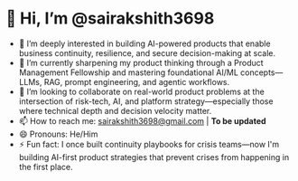 # 👋 Hi, I’m @sairakshith3698

- 👀 I’m deeply interested in building AI-powered products that enable business continuity, resilience, and secure decision-making at scale.
- 🌱 I’m currently sharpening my product thinking through a Product Management Fellowship and mastering foundational AI/ML concepts—LLMs, RAG, prompt engineering, and agentic workflows.
- 💞️ I’m looking to collaborate on real-world product problems at the intersection of risk-tech, AI, and platform strategy—especially those where technical depth and decision velocity matter.
- 📫 How to reach me: [sairakshith3698@gmail.com](mailto:sairakshith3698@gmail.com) | **To be updated**
- 😄 Pronouns: He/Him
- ⚡ Fun fact: I once built continuity playbooks for crisis teams—now I'm building AI-first product strategies that prevent crises from happening in the first place.

<!---
sairakshith3698/sairakshith3698 is a ✨ special ✨ repository because its `README.md` (this file) appears on your GitHub profile.
You can click the Preview link to take a look at your changes.
--->
